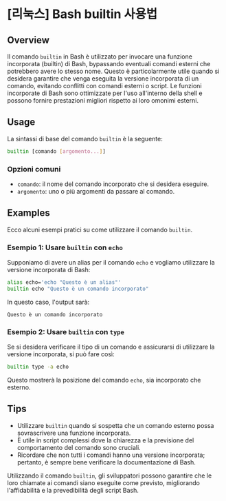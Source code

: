# [리눅스] Bash builtin 사용법

## Overview
Il comando `builtin` in Bash è utilizzato per invocare una funzione incorporata (builtin) di Bash, bypassando eventuali comandi esterni che potrebbero avere lo stesso nome. Questo è particolarmente utile quando si desidera garantire che venga eseguita la versione incorporata di un comando, evitando conflitti con comandi esterni o script. Le funzioni incorporate di Bash sono ottimizzate per l'uso all'interno della shell e possono fornire prestazioni migliori rispetto ai loro omonimi esterni.

## Usage
La sintassi di base del comando `builtin` è la seguente:

```bash
builtin [comando [argomento...]]
```

### Opzioni comuni
- `comando`: il nome del comando incorporato che si desidera eseguire.
- `argomento`: uno o più argomenti da passare al comando.

## Examples
Ecco alcuni esempi pratici su come utilizzare il comando `builtin`.

### Esempio 1: Usare `builtin` con `echo`
Supponiamo di avere un alias per il comando `echo` e vogliamo utilizzare la versione incorporata di Bash:

```bash
alias echo='echo "Questo è un alias"'
builtin echo "Questo è un comando incorporato"
```

In questo caso, l'output sarà:
```
Questo è un comando incorporato
```

### Esempio 2: Usare `builtin` con `type`
Se si desidera verificare il tipo di un comando e assicurarsi di utilizzare la versione incorporata, si può fare così:

```bash
builtin type -a echo
```

Questo mostrerà la posizione del comando `echo`, sia incorporato che esterno.

## Tips
- Utilizzare `builtin` quando si sospetta che un comando esterno possa sovrascrivere una funzione incorporata.
- È utile in script complessi dove la chiarezza e la previsione del comportamento del comando sono cruciali.
- Ricordare che non tutti i comandi hanno una versione incorporata; pertanto, è sempre bene verificare la documentazione di Bash.

Utilizzando il comando `builtin`, gli sviluppatori possono garantire che le loro chiamate ai comandi siano eseguite come previsto, migliorando l'affidabilità e la prevedibilità degli script Bash.